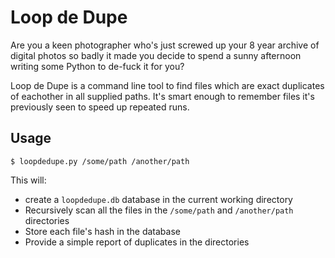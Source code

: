 # Loop de Dupe

Are you a keen photographer who's just screwed up your 8 year archive of digital photos
so badly it made you decide to spend a sunny afternoon writing some Python to de-fuck it
for you?

Loop de Dupe is a command line tool to find files which are exact duplicates of
eachother in all supplied paths. It's smart enough to remember files it's previously
seen to speed up repeated runs.


## Usage

```ssh
$ loopdedupe.py /some/path /another/path
```

This will:

* create a `loopdedupe.db` database in the current working directory
* Recursively scan all the files in the `/some/path` and `/another/path` directories
* Store each file's hash in the database
* Provide a simple report of duplicates in the directories
